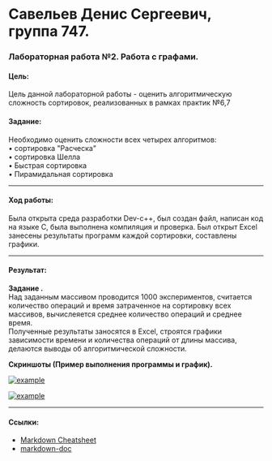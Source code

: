 # Савельев Денис Сергеевич, группа 747. #
### Лабораторная работа №2. Работа	с	графами. ###
#### Цель: ####  
Цель данной лабораторной работы - оценить алгоритмическую сложность сортировок, реализованных в рамках практик №6,7  
#### Задание: ####  
Необходимо оценить сложности всех четырех алгоритмов:   
• сортировка "Расческа"  
• сортировка Шелла  
• Быстрая сортировка  
• Пирамидальная сортировка


___
#### Ход работы: ####
   Была открыта среда разработки Dev-c++, был создан файл, написан код на языке С, была выполнена компиляция и проверка.
   Был открыт Excel занесены результаты программ каждой сортировки, составлены графики.

___
#### Результат: ####
  **Задание .**  
  Над заданным массивом проводится 1000 экспериментов, считается количество операций и время затраченное на сортировку всех массивов, вычислеяется среднее количество операций и среднее время.  
  Полученные результаты заносятся в Excel, строятся графики зависимости времени и количества операций от длины массива, делаются выводы об алгоритмической сложности.

  
  **Скриншоты (Пример выполнения программы и график).**
  
[![example](https://pp.userapi.com/c845521/v845521924/1f1225/3ry23ZwvtqU.jpg)](примерВыполненияПрограммы)  
    
[![example](https://pp.userapi.com/c846324/v846324924/1de972/rNgjYJWTPrE.jpg)](примерГрафик)  
  
___
#### Ссылки: ####  
- [Markdown Cheatsheet](https://github.com/adam-p/markdown-here/wiki/Markdown-Cheatsheet)
- [markdown-doc](https://github.com/OlgaVlasova/markdown-doc/blob/master/README.md#Parag)
